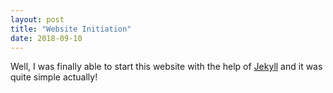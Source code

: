 ```yaml
---
layout: post
title: "Website Initiation"
date: 2018-09-10
---
```


Well, I was finally able to start this website with the help of [Jekyll](http://jekyllrb.com) and it was quite simple actually!
